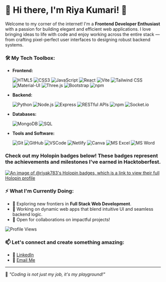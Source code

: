 # 🌟 Hi there, I'm Riya Kumari! 👋

Welcome to my corner of the internet! I'm a **Frontend Developer Enthusiast** with a passion for building elegant and efficient web applications. I love bringing ideas to life with code and enjoy working across the entire stack — from crafting pixel-perfect user interfaces to designing robust backend systems.

### 🛠️ My Tech Toolbox:
- **Frontend:**
  
  ![HTML5](https://img.shields.io/badge/HTML5-E34F26?style=for-the-badge&logo=html5&logoColor=white)
  ![CSS3](https://img.shields.io/badge/-CSS3-1572B6?style=flat&logo=css3&logoColor=white)
  ![JavaScript](https://img.shields.io/badge/-JavaScript-F7DF1E?style=flat&logo=javascript&logoColor=black)
  ![React](https://img.shields.io/badge/-React-61DAFB?style=flat&logo=react&logoColor=black)
  ![Vite](https://img.shields.io/badge/-Vite-646CFF?style=flat&logo=vite&logoColor=white)
  ![Tailwind CSS](https://img.shields.io/badge/-Tailwind%20CSS-38B2AC?style=flat&logo=tailwind-css&logoColor=white)
  ![Material-UI](https://img.shields.io/badge/Material--UI-0081CB?style=for-the-badge&logo=mui&logoColor=white)
  ![Three.js](https://img.shields.io/badge/Three.js-000000?style=for-the-badge&logo=three.js&logoColor=white)
  ![Bootstrap](https://img.shields.io/badge/-Bootstrap-7952B3?style=flat&logo=bootstrap&logoColor=white)
  ![npm](https://img.shields.io/badge/-npm-CB3837?style=flat&logo=npm&logoColor=white)

- **Backend:**
   
  ![Python](https://img.shields.io/badge/-Python-3776AB?style=flat&logo=python&logoColor=white)
  ![Node.js](https://img.shields.io/badge/-Node.js-339933?style=flat&logo=node.js&logoColor=white)
  ![Express](https://img.shields.io/badge/-Express-000000?style=flat&logo=express&logoColor=white)
  ![RESTful APIs](https://img.shields.io/badge/-RESTful_APIs-005571?style=flat&logo=api&logoColor=white)
  ![npm](https://img.shields.io/badge/-npm-CB3837?style=flat&logo=npm&logoColor=white)
  ![Socket.io](https://img.shields.io/badge/-Socket.io-010101?style=flat&logo=socket.io&logoColor=white)


- **Databases:**
    
  ![MongoDB](https://img.shields.io/badge/-MongoDB-47A248?style=flat&logo=mongodb&logoColor=white)
  ![SQL](https://img.shields.io/badge/-SQL-4479A1?style=flat&logo=postgresql&logoColor=white)

- **Tools and Software:**
  
  ![Git](https://img.shields.io/badge/-Git-F05032?style=flat&logo=git&logoColor=white)
  ![GitHub](https://img.shields.io/badge/-GitHub-181717?style=flat&logo=github&logoColor=white)
  ![VSCode](https://img.shields.io/badge/-VS%20Code-007ACC?style=flat&logo=visual-studio-code&logoColor=white)
  ![Netlify](https://img.shields.io/badge/-Netlify-00C7B7?style=flat&logo=netlify&logoColor=white)
  ![Canva](https://img.shields.io/badge/-Canva-00C4CC?style=flat&logo=canva&logoColor=white)
  ![MS Excel](https://img.shields.io/badge/-MS_Excel-217346?style=flat&logo=microsoft-excel&logoColor=white)
  ![MS Word](https://img.shields.io/badge/-MS_Word-2B579A?style=flat&logo=microsoft-word&logoColor=white)
  
### Check out my Holopin badges below! These badges represent the achievements and milestones I've earned in Hacktoberfest.

[![An image of @riyak783's Holopin badges, which is a link to view their full Holopin profile](https://holopin.me/riyak783)](https://holopin.io/@riyak783)

### ⚡ What I'm Currently Doing:
- 🌱 Exploring new frontiers in **Full Stack Web Development**.
- 🔭 Working on dynamic web apps that blend intuitive UI and seamless backend logic.
- 👯 Open for collaborations on impactful projects!


![Profile Views](https://komarev.com/ghpvc/?username=yourusername&color=blue)

### 📫 Let's connect and create something amazing:
- 💼 [LinkedIn](https://www.linkedin.com/in/riya-kumari-452044201/)
- 📧 [Email Me](mailto:riyasln783@gmail.com)

---

🌟 _"Coding is not just my job, it's my playground!"_
